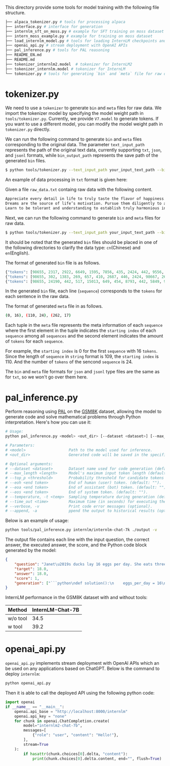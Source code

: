 This directory provide some tools for model training with the following file structure.


```bash
├── alpaca_tokenizer.py # tools for processing alpaca
├── interface.py # interface for generation
├── internlm_sft_on_moss.py # example for SFT training on moss dataset
├── intern_moss_example.py # example for training on moss dataset
├── load_internlm_model.py # tools for loading InternLM checkpoints and generating
├── openai_api.py # stream deployment with OpenAI APIs
├── pal_inference.py # tools for PAL reasoning
├── README_EN.md
├── README.md
├── tokenizer_internlm2.model  # tokenizer for InternLM2
├── tokenizer_internlm.model # tokenizer for InternLM
└── tokenizer.py # tools for generating `bin` and `meta` file for raw data
```

# tokenizer.py

We need to use a `tokenizer` to generate `bin` and `meta` files for raw data. We import the tokenizer model by specifying the model weight path in `tools/tokenizer.py`. Currently, we provide `V7.model` to generate tokens. If you want to use a different model, you can modify the model weight path in `tokenizer.py` directly.

We can run the following command to generate `bin` and `meta` files corresponding to the original data. The parameter `text_input_path` represents the path of the original text data, currently supporting `txt`, `json`, and `jsonl` formats, while `bin_output_path` represents the save path of the generated `bin` files.
```bash
$ python tools/tokenizer.py --text_input_path your_input_text_path --bin_output_path your_output_bin_path
```

An example of data processing in `txt` format is given here:

Given a file `raw_data.txt` containg raw data with the following content.

```bash
Appreciate every detail in life to truly taste the flavor of happiness.
Dreams are the source of life’s motivation. Pursue them diligently to achieve your goals.
Learn to be tolerant and understanding to establish truly harmonious interpersonal relationships.
```

Next, we can run the following command to generate `bin` and `meta` files for raw data.

```bash
$ python tools/tokenizer.py --text_input_path your_input_text_path --bin_output_path your_output_bin_path
```

It should be noted that the generated `bin` files should be placed in one of the following directories to clarify the data type: `cn`(Chinese) and `en`(English).

The format of generated `bin` file is as follows.

```python
{"tokens": [98655, 2317, 2922, 6649, 1595, 7856, 435, 2424, 442, 9556, 12807, 410, 17313, 446, 23331, 95746]}
{"tokens": [98655, 302, 1383, 269, 657, 410, 2687, 446, 2424, 98667, 269, 25220, 281, 523, 1874, 492, 1248, 38127, 4563, 442, 11227, 829, 8980, 95746]}
{"tokens": [98655, 24190, 442, 517, 15013, 649, 454, 8793, 442, 5849, 9556, 17917, 1369, 1084, 29890, 12021, 95746]}
```

In the generated `bin` file, each line (`sequence`) corresponds to the `tokens` for each sentence in the raw data.

The format of generated `meta` file in as follows.

```bash
(0, 16), (110, 24), (262, 17)
```

Each tuple in the `meta` file represents the meta information of each `sequence` where the first element in the tuple indicates the `starting index` of each `sequence` among all `sequences` and the second element indicates the amount of `tokens` for each `sequence`.

For example, the `starting index` is 0 for the first `sequence` with 16 `tokens`. Since the length of `sequence` in `string` format is 109, the `starting index` is 110. And the number of `tokens` of the sencond `sequence` is 24.

The `bin` and `meta` file formats for `json` and `jsonl` type files are the same as for `txt`, so we won't go over them here.

# pal_inference.py

Perform reasoning using [PAL](https://github.com/reasoning-machines/pal) on the [GSM8K](https://huggingface.co/datasets/gsm8k) dataset, allowing the model to generate code and solve mathematical problems through Python interpretation. Here's how you can use it:

```bash
# Usage:
python pal_inference.py <model> <out_dir> [--dataset <dataset>] [--max_length <length>] [--top_p <threshold>] [--eoh <end token>] [--eoa <end token>] [--eos <end token>] [--temperature <temp>] [--time_out <time>] [--verbose, -v] [--append, -a]

# Parameters:
# <model>                   Path to the model used for inference.
# <out_dir>                 Generated code will be saved in the specified output folder.

# Optional arguments:
# --dataset <dataset>       Dataset name used for code generation (default: gsm8k).
# --max_length <length>     Model's maximum input token length (default: 2048).
# --top_p <threshold>       Probability threshold for candidate tokens (default: 0.8).
# --eoh <end token>         End of human (user) token. (default: "").
# --eoa <end token>         End of assistant (bot) token. (default: "").
# --eos <end token>         End of system token. (default: "").
# --temperature, -t <temp>  Sampling temperature during generation (default: 1.0).
# --time_out <time>         Maximum time (in seconds) for executing the generated code (default: 100).
# --verbose, -v             Print code error messages (optional).
# --append, -a              ppend the output to historical results (optional).
```

Below is an example of usage:

```bash
python tools/pal_inference.py internlm/internlm-chat-7k ./output -v
```

The output file contains each line with the input question, the correct answer, the executed answer, the score, and the Python code block generated by the model:

````json
{
    "question": "Janet\u2019s ducks lay 16 eggs per day. She eats three for breakfast every morning and bakes muffins for her friends every day with four. She sells the remainder at the farmers' market daily for $2 per fresh duck egg. How much in dollars does she make every day at the farmers' market?",
    "target": 18.0,
    "answer": 18.0,
    "score": 1,
    "generation": ["```python\ndef solution():\n    eggs_per_day = 16\n    eggs_per_breakfast = 3\n    eggs_per_muffin = 4\n    eggs_used = eggs_per_day - eggs_per_breakfast - eggs_per_muffin\n    eggs_sold = eggs_used\n    price_per_egg = 2\n    eggs_made = eggs_sold * price_per_egg\n    result = eggs_made\n    return result\n```"]
}
````

InternLM performance in the GSM8K dataset with and without tools:

| Method   | **InternLM-Chat-7B** |
| -------- | -------------------- |
| w/o tool | 34.5                 |
| w tool   | 39.2                 |

# openai_api.py

`openai_api.py` implements stream deployment with OpenAI APIs which an be used on any applications based on ChatGPT. Below is the command to deploy `internlm`:

```bash
python openai_api.py
```

Then it is able to call the deployed API using the following python code:

```python
import openai
if __name__ == "__main__":
    openai.api_base = "http://localhost:8000/internlm"
    openai.api_key = "none"
    for chunk in openai.ChatCompletion.create(
        model="internlm2-chat-7b",
        messages=[
            {"role": "user", "content": "Hello!"},
        ],
        stream=True
    ):
        if hasattr(chunk.choices[0].delta, "content"):
            print(chunk.choices[0].delta.content, end="", flush=True)
```
